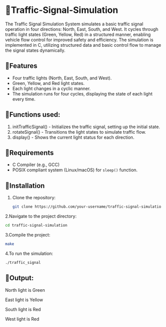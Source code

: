 # 🌟Traffic-Signal-Simulation

The Traffic Signal Simulation System simulates a basic traffic signal operation in four directions: North, East, South, and West. It cycles through traffic light states (Green, Yellow, Red) in a structured manner, enabling vehicle flow control for improved safety and efficiency. The simulation is implemented in C, utilizing structured data and basic control flow to manage the signal states dynamically.



## 🔸Features
- Four traffic lights (North, East, South, and West).
- Green, Yellow, and Red light states.
- Each light changes in a cyclic manner.
- The simulation runs for four cycles, displaying the state of each light every time.
## 🔸Functions used:
1. initTrafficSignal() - Initializes the traffic signal, setting up the initial state.
2. rotateSignal() - Transitions the light states to simulate traffic flow.
3. display() - Shows the current light status for each direction.

## 🔸Requirements
- C Compiler (e.g., GCC)
- POSIX compliant system (Linux/macOS) for `sleep()` function.

## 🔸Installation

1. Clone the repository:
   ```bash
   git clone https://github.com/your-username/traffic-signal-simulation.git
2.Navigate to the project directory:
   ```bash
   cd traffic-signal-simulation
   ```
3.Compile the project:
   ```bash
   make
   ```
4.To run the simulation:
   ```bash
   ./traffic_signal
   ```

## 🔸Output:
North light is Green

East light is Yellow

South light is Red

West light is Red




